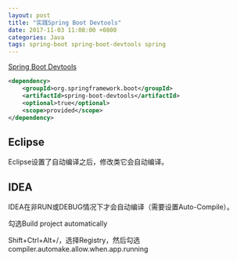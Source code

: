 ```yaml
---
layout: post
title: "实践Spring Boot Devtools"
date: 2017-11-03 11:08:00 +0800
categories: Java
tags: spring-boot spring-boot-devtools spring
---
```


[Spring Boot Devtools](https://docs.spring.io/spring-boot/docs/current/reference/html/using-boot-devtools.html)

```xml
<dependency>
    <groupId>org.springframework.boot</groupId>
    <artifactId>spring-boot-devtools</artifactId>
    <optional>true</optional>
    <scope>provided</scope>
</dependency>
```

## Eclipse

Eclipse设置了自动编译之后，修改类它会自动编译。

## IDEA

IDEA在非RUN或DEBUG情况下才会自动编译（需要设置Auto-Compile）。

勾选Build project automatically

Shift+Ctrl+Alt+/，选择Registry，然后勾选compiler.automake.allow.when.app.running